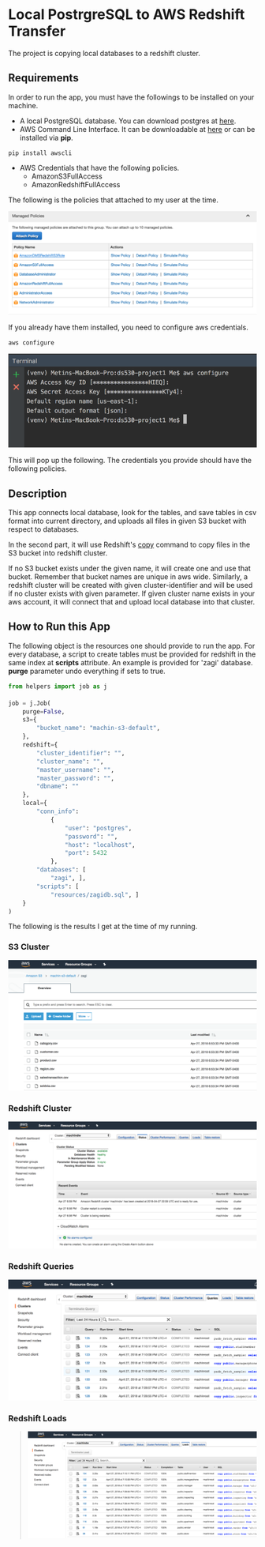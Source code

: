 # Local PostrgreSQL to AWS Redshift Transfer

The project is copying local databases to a redshift cluster.



## Requirements
In order to run the app, you must have the followings to be installed on your machine.
* A local PostgreSQL database. You can download postgres at [here](https://www.postgresql.org/).
* AWS Command Line Interface. It can be downloadable at [here](https://aws.amazon.com/cli/) or can be installed via **pip**.


``` pip
pip install awscli
```
* AWS Credentials that have the following policies.
    * AmazonS3FullAccess
    * AmazonRedshiftFullAccess

The following is the policies that attached to my user at the time.

![aws policies](https://raw.githubusercontent.com/metinsenturk/ds530-project1/making-reusable/resources/aws-policy.png)

If you already have them installed, you need to configure aws credentials.

``` bash
aws configure
```

![aws configure](https://raw.githubusercontent.com/metinsenturk/ds530-project1/making-reusable/resources/aws-configure.png)

This will pop up the following. The credentials you provide should have the following policies.

## Description

This app connects local database, look for the tables, and save tables in csv format into current directory, and uploads all files in given S3 bucket with respect to databases.

In the second part, it will use Redshift's [copy](https://docs.aws.amazon.com/redshift/latest/dg/r_COPY.html) command to copy files in the S3 bucket into redshift cluster.

If no S3 bucket exists under the given name, it will create one and use that bucket. Remember that bucket names are unique in aws wide. Similarly, a redshift cluster will be created with given cluster-identifier and will be used if no cluster exists with given parameter. If given cluster name exists in your aws account, it will connect that and upload local database into that cluster.



## How to Run this App

The following object is the resources one should provide to run the app. For every database, a script to create tables must be provided for redshift in the same index at **scripts** attribute. An example is provided for 'zagi' database. **purge** parameter undo everything if sets to true.

``` python
from helpers import job as j

job = j.Job(
    purge=False,
    s3={
        "bucket_name": "machin-s3-default",
    },
    redshift={
        "cluster_identifier": "",
        "cluster_name": "",
        "master_username": "",
        "master_password": "",
        "dbname": ""
    },
    local={
        "conn_info":
            {
                "user": "postgres",
                "password": "",
                "host": "localhost",
                "port": 5432
            },
        "databases": [
            "zagi", ],
        "scripts": [
            "resources/zagidb.sql", ]
    }
)
```

The following is the results I get at the time of my running.

### S3 Cluster

![s3 zagi](https://raw.githubusercontent.com/metinsenturk/ds530-project1/making-reusable/resources/s3-zagi.png)

### Redshift Cluster

![redshift status](https://raw.githubusercontent.com/metinsenturk/ds530-project1/making-reusable/resources/r.png)
### Redshift Queries

![redshift queries](https://raw.githubusercontent.com/metinsenturk/ds530-project1/making-reusable/resources/r-queries.png)

### Redshift Loads

>![redshift loads](https://raw.githubusercontent.com/metinsenturk/ds530-project1/making-reusable/resources/r-tables.png)
